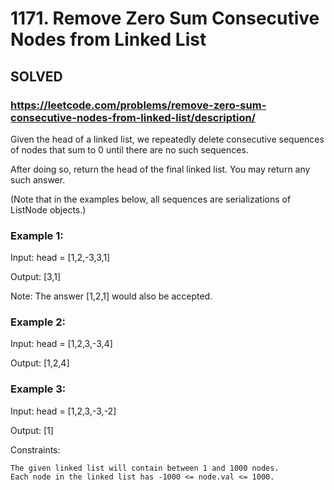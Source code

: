 # 1171. Remove Zero Sum Consecutive Nodes from Linked List

## SOLVED

### https://leetcode.com/problems/remove-zero-sum-consecutive-nodes-from-linked-list/description/

Given the head of a linked list, we repeatedly delete consecutive sequences of nodes that sum to 0 until there are no such sequences.

After doing so, return the head of the final linked list.  You may return any such answer.



(Note that in the examples below, all sequences are serializations of ListNode objects.)

### Example 1:

Input: head = [1,2,-3,3,1]

Output: [3,1]

Note: The answer [1,2,1] would also be accepted.

### Example 2:

Input: head = [1,2,3,-3,4]

Output: [1,2,4]

### Example 3:

Input: head = [1,2,3,-3,-2]

Output: [1]



Constraints:

    The given linked list will contain between 1 and 1000 nodes.
    Each node in the linked list has -1000 <= node.val <= 1000.

